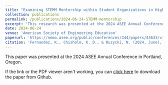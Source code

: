```yaml
---
title: "Examining STEMM Mentorship within Student Organizations in Higher Education through a Critical Lens"
collection: publications
permalink: /publications/2024-06-24-STEMM-mentorship
excerpt: 'This research was presented at the 2024 ASEE Annual Conference in Portland, Oregon.'
date: 2024-06-24
venue: 'American Society of Engineering Education'
paperurl: 'https://nemo.asee.org/public/conferences/344/papers/43633/view'
citation: 'Fernandez, K., Chisholm, K. D., & Ruzycki, N. (2024, June), <i>Examining STEMM Mentorship within Student Organizations in Higher Education through a Critical Lens</i>. Research presented at the 2024 ASEE Annual Conference in Portland, Oregon.'
---
```

This paper was presented at the 2024 ASEE Annual Conference in Portland, Oregon.

If the link or the PDF viewer aren't working, you can [click here](https://github.com/KassSTEM/KassSTEM.github.io/blob/182a23df052af1a183b7a2fbecd01288f965ecda/files/examining-stemm-mentorship-within-student-organizations-in-higher-education-through-a-critical-lens.pdf) to download the paper from Github.

<object data="/files/examining-stemm-mentorship-within-student-organizations-in-higher-education-through-a-critical-lens.pdf" width="1000" height="1000" type='application/pdf'></object>
